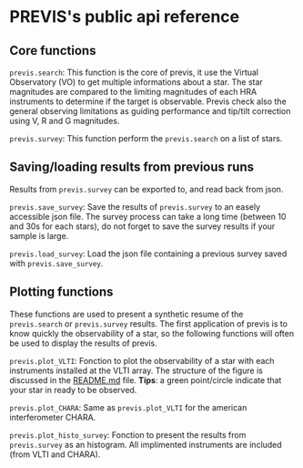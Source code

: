 # PREVIS's public api reference

## Core functions

`previs.search`: This function is the core of previs, it use the Virtual Observatory (VO) to get multiple informations about a star. The star magnitudes are compared to the limiting magnitudes of each HRA instruments to determine if the target is observable. Previs check also the general observing limitations as guiding performance and tip/tilt correction using V, R and G magnitudes.

`previs.survey`: This function perform the `previs.search` on a list of stars.

## Saving/loading results from previous runs

Results from `previs.survey` can be exported to, and read back from json.

`previs.save_survey`: Save the results of `previs.survey` to an easely accessible json file. The survey process can take a long time (between 10 and 30s for each stars), do not forget to save the survey results if your sample is large.

`previs.load_survey`: Load the json file containing a previous survey saved with `previs.save_survey`.

## Plotting functions

These functions are used to present a synthetic resume of the `previs.search` or `previs.survey` results. The first application of previs is to know quickly the observability of a star, so the following functions will often be used to display the results of previs.

`previs.plot_VLTI`: Fonction to plot the observability of a star with each instruments installed at the VLTI array. The structure of the figure is discussed in the [README.md](README.md) file. **Tips**: a green point/circle indicate that your star in ready to be observed.

`previs.plot_CHARA`: Same as `previs.plot_VLTI` for the american interferometer CHARA.

`previs.plot_histo_survey`: Fonction to present the results from `previs.survey` as an histogram. All implimented instruments are included (from VLTI and CHARA).
